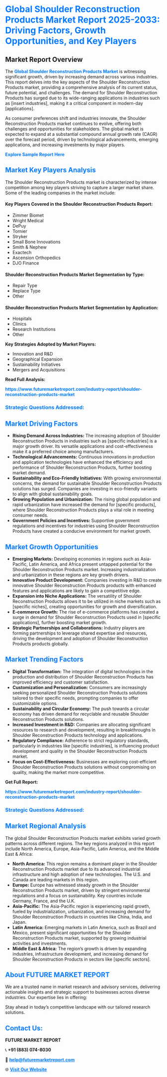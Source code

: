 <h1 style="color: #007BFF;">Global Shoulder Reconstruction Products Market Report 2025-2033: Driving Factors, Growth Opportunities, and Key Players</h1>

<section id="overview">
<h2>Market Report Overview</h2>
<p>The <a href="https://www.futuremarketreport.com/industry-report/shoulder-reconstruction-products-market" style="color: #007BFF; text-decoration: none;"><strong>Global Shoulder Reconstruction Products Market</strong></a> is witnessing significant growth, driven by increasing demand across various industries. This report delves into the key aspects of the Shoulder Reconstruction Products market, providing a comprehensive analysis of its current status, future potential, and challenges. The demand for Shoulder Reconstruction Products has surged due to its wide-ranging applications in industries such as [insert industries], making it a critical component in modern-day [applications].</p>
<p>As consumer preferences shift and industries innovate, the Shoulder Reconstruction Products market continues to evolve, offering both challenges and opportunities for stakeholders. The global market is expected to expand at a substantial compound annual growth rate (CAGR) over the forecast period, driven by technological advancements, emerging applications, and increasing investments by major players.</p>
</section>

<section id="overview">
<p><a href="https://www.futuremarketreport.com/request-sample/reportId=32755" style="color: #007BFF; text-decoration: none;"><strong>Explore Sample Report Here</strong></a></p>
</section>

<section id="key-players">
<h2 style="color: #007BFF;">Market Key Players Analysis</h2>
<p>The Shoulder Reconstruction Products market is characterized by intense competition among key players striving to capture a larger market share. Some of the leading companies in the market include:</p>
<h4>Key Players Covered in the Shoulder Reconstruction Products Report:</h4>
<ul><li>Zimmer Biomet</li><li>Wright Medical</li><li>DePuy</li><li>Tornier</li><li>Stryker</li><li>Small Bone Innovations</li><li>Smith &amp; Nephew</li><li>Exactech</li><li>Ascension Orthopedics</li><li>DJO Finance</li></ul>
<h4>Shoulder Reconstruction Products Market Segmentation by Type:</h4>
<ul><li>Repair Type</li><li>Replace Type</li><li>Other</li></ul>

<h4>Shoulder Reconstruction Products Market Segmentation by Application:</h4>
<ul><li>Hospitals</li><li>Clinics</li><li>Research Institutions</li><li>Other</li></ul>
<p><strong>Key Strategies Adopted by Market Players:</strong></p>
<ul>
<li>Innovation and R&D</li>
<li>Geographical Expansion</li>
<li>Sustainability Initiatives</li>
<li>Mergers and Acquisitions</li>
</ul>
</section>

<section>
<p><strong>Read Full Analysis: </strong></p><a href="https://www.futuremarketreport.com/industry-report/shoulder-reconstruction-products-market" style="color: #007BFF; text-decoration: none;"><strong>https://www.futuremarketreport.com/industry-report/shoulder-reconstruction-products-market</strong></a>
<h3 style="color: #007BFF;">Strategic Questions Addressed:</h3>
</section>

<section id="driving-factors">
<h2 style="color: #007BFF;">Market Driving Factors</h2>
<ul>
<li><strong>Rising Demand Across Industries:</strong> The increasing adoption of Shoulder Reconstruction Products in industries such as [specific industries] is a major growth driver. Its versatile applications and cost-effectiveness make it a preferred choice among manufacturers.</li>
<li><strong>Technological Advancements:</strong> Continuous innovations in production and application technologies have enhanced the efficiency and performance of Shoulder Reconstruction Products, further boosting market demand.</li>
<li><strong>Sustainability and Eco-Friendly Initiatives:</strong> With growing environmental concerns, the demand for sustainable Shoulder Reconstruction Products solutions has surged. Companies are investing in eco-friendly variants to align with global sustainability goals.</li>
<li><strong>Growing Population and Urbanization:</strong> The rising global population and rapid urbanization have increased the demand for [specific products], where Shoulder Reconstruction Products plays a vital role in meeting consumer needs.</li>
<li><strong>Government Policies and Incentives:</strong> Supportive government regulations and incentives for industries using Shoulder Reconstruction Products have created a conducive environment for market growth.</li>
</ul>
</section>

<section id="growth-opportunities">
<h2 style="color: #007BFF;">Market Growth Opportunities</h2>
<ul>
<li><strong>Emerging Markets:</strong> Developing economies in regions such as Asia-Pacific, Latin America, and Africa present untapped potential for the Shoulder Reconstruction Products market. Increasing industrialization and urbanization in these regions are key growth drivers.</li>
<li><strong>Innovative Product Development:</strong> Companies investing in R&D to create innovative Shoulder Reconstruction Products products with enhanced features and applications are likely to gain a competitive edge.</li>
<li><strong>Expansion into Niche Applications:</strong> The versatility of Shoulder Reconstruction Products allows it to be utilized in niche markets such as [specific niches], creating opportunities for growth and diversification.</li>
<li><strong>E-commerce Growth:</strong> The rise of e-commerce platforms has created a surge in demand for Shoulder Reconstruction Products used in [specific applications], further boosting market growth.</li>
<li><strong>Strategic Partnerships and Collaborations:</strong> Industry players are forming partnerships to leverage shared expertise and resources, driving the development and adoption of Shoulder Reconstruction Products products globally.</li>
</ul>
</section>

<section id="trending-factors">
<h2 style="color: #007BFF;">Market Trending Factors</h2>
<ul>
<li><strong>Digital Transformation:</strong> The integration of digital technologies in the production and distribution of Shoulder Reconstruction Products has improved efficiency and customer satisfaction.</li>
<li><strong>Customization and Personalization:</strong> Consumers are increasingly seeking personalized Shoulder Reconstruction Products solutions tailored to their specific needs, prompting companies to offer customizable options.</li>
<li><strong>Sustainability and Circular Economy:</strong> The push towards a circular economy has driven demand for recyclable and reusable Shoulder Reconstruction Products solutions.</li>
<li><strong>Increased Investment in R&D:</strong> Companies are allocating significant resources to research and development, resulting in breakthroughs in Shoulder Reconstruction Products technology and applications.</li>
<li><strong>Regulatory Compliance:</strong> Adherence to strict regulatory standards, particularly in industries like [specific industries], is influencing product development and quality in the Shoulder Reconstruction Products market.</li>
<li><strong>Focus on Cost-Effectiveness:</strong> Businesses are exploring cost-efficient Shoulder Reconstruction Products solutions without compromising on quality, making the market more competitive.</li>
</ul>
</section>

<section>
<p><strong>Get Full Report: </strong></p><a href="https://www.futuremarketreport.com/industry-report/shoulder-reconstruction-products-market" style="color: #007BFF; text-decoration: none;"><strong>https://www.futuremarketreport.com/industry-report/shoulder-reconstruction-products-market</strong></a>
<h3 style="color: #007BFF;">Strategic Questions Addressed:</h3>
</section>


<section id="regional-analysis">
<h2 style="color: #007BFF;">Market Regional Analysis</h2>
<p>The global Shoulder Reconstruction Products market exhibits varied growth patterns across different regions. The key regions analyzed in this report include North America, Europe, Asia-Pacific, Latin America, and the Middle East & Africa:</p>
<ul>
<li><strong>North America:</strong> This region remains a dominant player in the Shoulder Reconstruction Products market due to its advanced industrial infrastructure and high adoption of new technologies. The U.S. and Canada are leading markets in this region.</li>
<li><strong>Europe:</strong> Europe has witnessed steady growth in the Shoulder Reconstruction Products market, driven by stringent environmental regulations and a focus on sustainability. Key countries include Germany, France, and the U.K.</li>
<li><strong>Asia-Pacific:</strong> The Asia-Pacific region is experiencing rapid growth, fueled by industrialization, urbanization, and increasing demand for Shoulder Reconstruction Products in countries like China, India, and Japan.</li>
<li><strong>Latin America:</strong> Emerging markets in Latin America, such as Brazil and Mexico, present significant opportunities for the Shoulder Reconstruction Products market, supported by growing industrial activities and investments.</li>
<li><strong>Middle East & Africa:</strong> The region’s growth is driven by expanding industries, infrastructure development, and increasing demand for Shoulder Reconstruction Products in sectors like [specific sectors].</li>
</ul>
</section>

<footer>
<h2 style="color: #007BFF;">About FUTURE MARKET REPORT</h2>
<p>We are a trusted name in market research and advisory services, delivering actionable insights and strategic support to businesses across diverse industries. Our expertise lies in offering:</p>

<p>Stay ahead in today’s competitive landscape with our tailored research solutions.</p>

<h2 style="color: #007BFF;">Contact Us:</h2>
<p><strong>FUTURE MARKET REPORT</strong></p>
<p>📞 <strong>+91 (883) 074-8030</strong></p>
<p>📧 <strong><a href="mailto:help@futuremarketreport.com" style="color: #007BFF;">help@futuremarketreport.com</a></strong></p>
<p>🌐 <strong><a href="https://www.futuremarketreport.com/" style="color: #007BFF;">Visit Our Website</a></strong></p>
</footer>